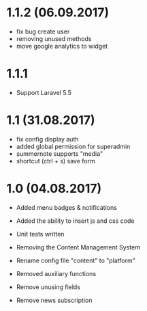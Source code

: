 # 1.1.2 (06.09.2017)
- fix bug create user
- removing unused methods
- move google analytics to widget

# 1.1.1
- Support Laravel 5.5

# 1.1 (31.08.2017)
- fix config display auth
- added global permission for superadmin
- summernote supports "media"
- shortcut (ctrl + s) save form

# 1.0 (04.08.2017)

- Added menu badges & notifications
- Added the ability to insert js and css code
- Unit tests written


- Removing the Content Management System
- Rename config file "content" to "platform"
- Removed auxiliary functions
- Remove unusing fields
- Remove news subscription
